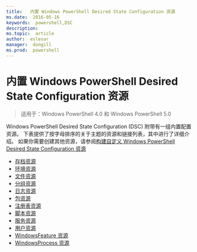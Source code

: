 ```yaml
---
title:   内置 Windows PowerShell Desired State Configuration 资源
ms.date:  2016-05-16
keywords:  powershell,DSC
description:  
ms.topic:  article
author:  eslesar
manager:  dongill
ms.prod:  powershell
---
```


# 内置 Windows PowerShell Desired State Configuration 资源

> 适用于：Windows PowerShell 4.0 和 Windows PowerShell 5.0

Windows PowerShell Desired State Configuration (DSC) 附带有一组内置配置资源。 下表提供了按字母排序的关于主题的资源和链接列表，其中进行了详细介绍。 如果你需要创建其他资源，请参阅[构建自定义 Windows PowerShell Desired State Configuration 资源](authoringResource.md)

* [存档资源](archiveResource.md)
* [环境资源](environmentResource.md)
* [文件资源](fileResource.md)
* [分组资源](groupResource.md)
* [日志资源](logResource.md)
* [包资源](packageResource.md)
* [注册表资源](registryResource.md)
* [脚本资源](scriptResource.md)
* [服务资源](serviceResource.md)
* [用户资源](userResource.md)
* [WindowsFeature 资源](windowsfeatureResource.md)
* [WindowsProcess 资源](windowsProcessResource.md)



<!--HONumber=May16_HO3-->


